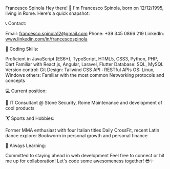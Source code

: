 Francesco Spinola
Hey there! 👋 I'm Francesco Spinola, born on 12/12/1995, living in Rome. Here's a quick snapshot:

📞 Contact:

Email: francesco.spinola12@gmail.com
Phone: +39 345 0866 219
LinkedIn: www.linkedin.com/in/francescospinola

🚀 Coding Skills:

Proficient in JavaScript (ES6+), TypeScript, HTML5, CSS3, Python, PHP, Dart
Familiar with React.js, Angular, Laravel, Flutter
Database: SQL, MySQL
Version control: Git
Design: Tailwind CSS
API : RESTful APIs
OS: Linux, Windows
others: Familiar with the most common Networking protocols and concepts

💻 Current position:

🌟 IT Consultant @ Stone Security, Rome 
Maintenance and development of cool products

🏋️ Sports and Hobbies:

Former MMA enthusiast with four Italian titles
Daily CrossFit, recent Latin dance explorer
Bookworm in personal growth and personal finance

🚀 Always Learning:

Committed to staying ahead in web development
Feel free to connect or hit me up for collaboration! Let's code some awesomeness together! 😎✨
